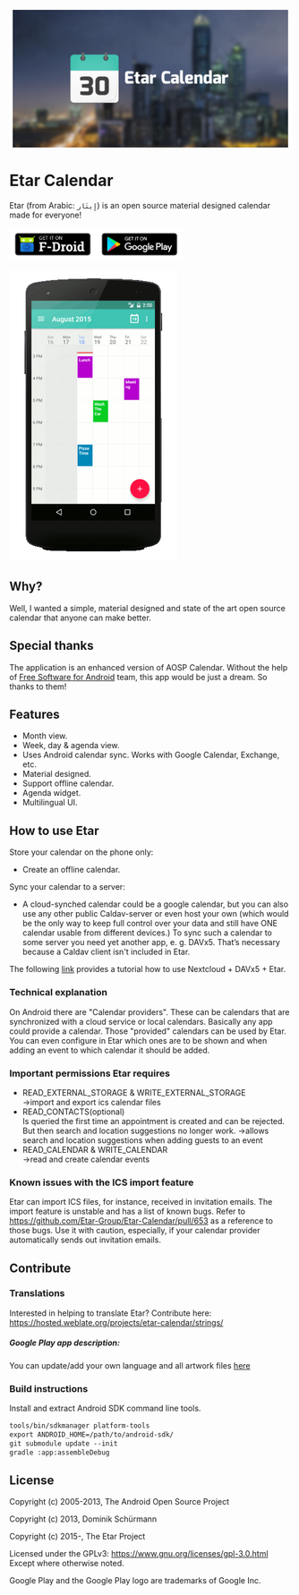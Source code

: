 ![Etar Calendar](metadata/en-US/images/featureGraphic.png)
# Etar Calendar
Etar (from Arabic:  `إِيتَار`)  is an open source material designed calendar made for everyone!

[<img src="metadata/en_fdroid.png" height="60" alt="Get it on F-Droid">](https://f-droid.org/packages/ws.xsoh.etar/)[<img src="metadata/en_google_play.png" height="60" alt="Get it on Google Play">](https://play.google.com/store/apps/details?id=ws.xsoh.etar)

![Etar Calendar](metadata/animation.gif)

## Why?
Well, I wanted a simple, material designed and state of the art open source calendar that anyone can make better.

## Special thanks

The application is an enhanced version of AOSP Calendar. Without the help of
[Free Software for Android](https://github.com/Free-Software-for-Android/Standalone-Calendar) team, 
this app would be just a dream. So thanks to them!

## Features
- Month view.
- Week, day & agenda view.
- Uses Android calendar sync. Works with Google Calendar, Exchange, etc.
- Material designed.
- Support offline calendar.
- Agenda widget.
- Multilingual UI.

## How to use Etar
Store your calendar on the phone only:
  - Create an offline calendar.

Sync your calendar to a server:
  - A cloud-synched calendar could be a google calendar, but you can also use
  any other public Caldav-server or even host your own (which would be the
  only way to keep full control over your data and still have ONE calendar
  usable from different devices.) To sync such a calendar to some server you
  need yet another app, e. g. DAVx5. That’s necessary because a Caldav client
  isn't included in Etar.

  The following [link](https://ownyourbits.com/2017/12/30/sync-nextcloud-tasks-calendars-and-contacts-on-your-android-device/) provides a tutorial how to use Nextcloud + DAVx5 + Etar.

### Technical explanation
On Android there are "Calendar providers". These can be calendars that are
synchronized with a cloud service or local calendars. Basically any app
could provide a calendar. Those "provided" calendars can be used by Etar.
You can even configure in Etar which ones are to be shown and when adding
an event to which calendar it should be added.

### Important permissions Etar requires
- READ_EXTERNAL_STORAGE & WRITE_EXTERNAL_STORAGE  
->import and export ics calendar files  
- READ_CONTACTS(optional)  
  Is queried the first time an appointment is created and can be rejected. But then search and location suggestions no longer work.
->allows search and location suggestions when adding guests to an event  
- READ_CALENDAR & WRITE_CALENDAR  
->read and create calendar events

### Known issues with the ICS import feature

Etar can import ICS files, for instance, received in invitation emails.
The import feature is unstable and has a list of known bugs.
Refer to https://github.com/Etar-Group/Etar-Calendar/pull/653 as a reference to those bugs.
Use it with caution, especially, if your calendar provider automatically sends out invitation emails.

## Contribute
### Translations
Interested in helping to translate Etar? Contribute here: https://hosted.weblate.org/projects/etar-calendar/strings/

##### Google Play app description:
You can update/add your own language and all artwork files [here](metadata)

### Build instructions
Install and extract Android SDK command line tools.
```
tools/bin/sdkmanager platform-tools
export ANDROID_HOME=/path/to/android-sdk/
git submodule update --init
gradle :app:assembleDebug
```
## License

Copyright (c) 2005-2013, The Android Open Source Project

Copyright (c) 2013, Dominik Schürmann

Copyright (c) 2015-, The Etar Project

Licensed under the GPLv3: https://www.gnu.org/licenses/gpl-3.0.html
Except where otherwise noted.

Google Play and the Google Play logo are trademarks of Google Inc.
